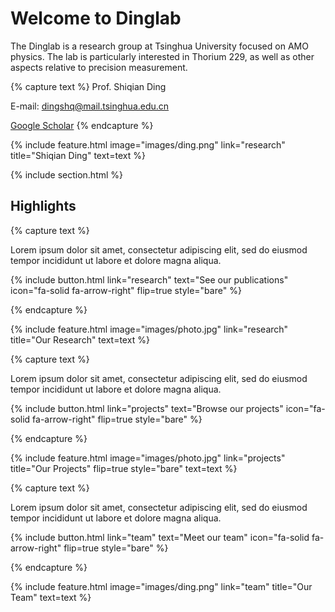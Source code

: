 ---
---

# Welcome to Dinglab
The Dinglab is a research group at Tsinghua University focused on AMO physics. The lab is particularly interested in Thorium 229, as well as other aspects relative to precision measurement.

{% capture text %}
Prof. Shiqian Ding

E-mail: dingshq@mail.tsinghua.edu.cn

[Google Scholar](https://scholar.google.com/citations?user=3yYcICQAAAAJ&hl=zh-CN&oi=ao/)
{% endcapture %}

{%
  include feature.html
  image="images/ding.png"
  link="research"
  title="Shiqian Ding"
  text=text
%}

{% include section.html %}

## Highlights

{% capture text %}

Lorem ipsum dolor sit amet, consectetur adipiscing elit, sed do eiusmod tempor incididunt ut labore et dolore magna aliqua.

{%
  include button.html
  link="research"
  text="See our publications"
  icon="fa-solid fa-arrow-right"
  flip=true
  style="bare"
%}

{% endcapture %}

{%
  include feature.html
  image="images/photo.jpg"
  link="research"
  title="Our Research"
  text=text
%}

{% capture text %}

Lorem ipsum dolor sit amet, consectetur adipiscing elit, sed do eiusmod tempor incididunt ut labore et dolore magna aliqua.

{%
  include button.html
  link="projects"
  text="Browse our projects"
  icon="fa-solid fa-arrow-right"
  flip=true
  style="bare"
%}

{% endcapture %}

{%
  include feature.html
  image="images/photo.jpg"
  link="projects"
  title="Our Projects"
  flip=true
  style="bare"
  text=text
%}

{% capture text %}

Lorem ipsum dolor sit amet, consectetur adipiscing elit, sed do eiusmod tempor incididunt ut labore et dolore magna aliqua.

{%
  include button.html
  link="team"
  text="Meet our team"
  icon="fa-solid fa-arrow-right"
  flip=true
  style="bare"
%}

{% endcapture %}

{%
  include feature.html
  image="images/ding.png"
  link="team"
  title="Our Team"
  text=text
%}
